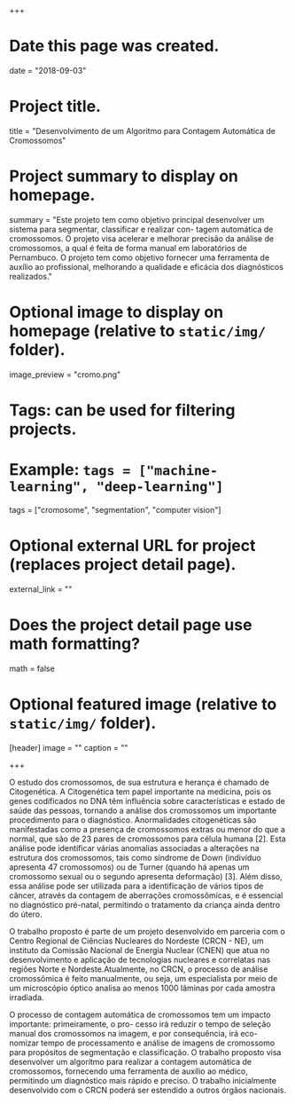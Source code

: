 +++
# Date this page was created.
date = "2018-09-03"

# Project title.
title = "Desenvolvimento de um Algoritmo para Contagem Automática de Cromossomos"

# Project summary to display on homepage.
summary = "Este projeto tem como objetivo principal desenvolver um sistema para segmentar, classificar e realizar con- tagem automática de cromossomos. O projeto visa acelerar e melhorar precisão da análise de cromossomos, a qual é feita de forma manual em laboratórios de Pernambuco. O projeto tem como objetivo fornecer uma ferramenta de auxílio ao profissional, melhorando a qualidade e eficácia dos diagnósticos realizados."

# Optional image to display on homepage (relative to `static/img/` folder).
image_preview = "cromo.png"

# Tags: can be used for filtering projects.
# Example: `tags = ["machine-learning", "deep-learning"]`
tags = ["cromosome", "segmentation", "computer vision"]

# Optional external URL for project (replaces project detail page).
external_link = ""

# Does the project detail page use math formatting?
math = false

# Optional featured image (relative to `static/img/` folder).
[header]
image = ""
caption = ""

+++

O estudo dos cromossomos, de sua estrutura e herança é chamado de Citogenética. A Citogenética tem papel importante na medicina, pois os genes codificados no DNA têm influência sobre características e estado de saúde das pessoas, tornando a análise dos cromossomos um importante procedimento para o diagnóstico. Anormalidades citogenéticas são manifestadas como a presença de cromossomos extras ou menor do que a normal, que são de 23 pares de cromossomos para célula humana [2]. Esta análise pode identificar várias anomalias associadas a alterações na estrutura dos cromossomos, tais como síndrome de Down (indivíduo apresenta 47 cromossomos) ou de Turner (quando há apenas um cromossomo sexual ou o segundo apresenta deformação) [3]. Além disso, essa análise pode ser utilizada para a identificação de vários tipos de câncer, através da contagem de aberrações cromossômicas, e é essencial no diagnóstico pré-natal, permitindo o tratamento da criança ainda dentro do útero.


O trabalho proposto é parte de um projeto desenvolvido em parceria com o Centro Regional de Ciências Nucleares do Nordeste (CRCN - NE), um instituto da Comissão Nacional de Energia Nuclear (CNEN) que atua no desenvolvimento e aplicação de tecnologias nucleares e correlatas nas regiões Norte e Nordeste.Atualmente, no CRCN, o processo de análise cromossômica é feito manualmente, ou seja, um especialista por meio de um microscópio óptico analisa ao menos 1000 lâminas por cada amostra irradiada.

O processo de contagem automática de cromossomos tem um impacto importante: primeiramente, o pro- cesso irá reduzir o tempo de seleção manual dos cromossomos na imagem, e por consequência, irá eco- nomizar tempo de processamento e análise de imagens de cromossomo para propósitos de segmentação e classificação. O trabalho proposto visa desenvolver um algoritmo para realizar a contagem automática de cromossomos, fornecendo uma ferramenta de auxílio ao médico, permitindo um diagnóstico mais rápido e preciso. O trabalho inicialmente desenvolvido com o CRCN poderá ser estendido a outros órgãos nacionais.
